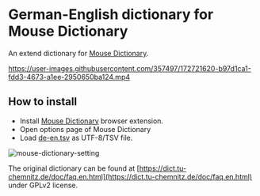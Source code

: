 # German-English dictionary for Mouse Dictionary

An extend dictionary for [Mouse Dictionary](https://mouse-dictionary.netlify.app/en/).

https://user-images.githubusercontent.com/357497/172721620-b97d1ca1-fdd3-4673-a1ee-2950650ba124.mp4

## How to install

- Install [Mouse Dictionary](https://mouse-dictionary.netlify.app/en/) browser extension.
- Open options page of Mouse Dictionary
- Load [de-en.tsv](https://raw.githubusercontent.com/asus4/mouse-dictionary-de-en/main/de-en.tsv) as UTF-8/TSV file.

![mouse-dictionary-setting](https://user-images.githubusercontent.com/357497/172720583-f63c7cf2-da9e-4d6f-85fa-1df79141fff7.png)

The original dictionary can be found at [https://dict.tu-chemnitz.de/doc/faq.en.html](https://dict.tu-chemnitz.de/doc/faq.en.html) under GPLv2 license.
